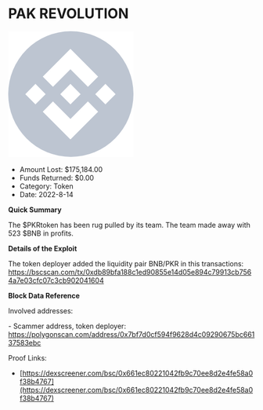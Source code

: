 # PAK REVOLUTION
![PAK REVOLUTION](/rektimages/PAK-REVOLUTION.png)
- Amount Lost: $175,184.00
- Funds Returned: $0.00
- Category: Token
- Date: 2022-8-14

**Quick Summary**

The $PKRtoken has been rug pulled by its team. The team made away with  523 $BNB in profits.

  


 **Details of the Exploit**

The token deployer added the liquidity pair BNB/PKR in this transactions: https://bscscan.com/tx/0xdb89bfa188c1ed90855e14d05e894c79913cb7564a7e03cfc07c3cb902041604

  


 **Block Data Reference**

Involved addresses:

\- Scammer address, token deployer: https://polygonscan.com/address/0x7bf7d0cf594f9628d4c09290675bc66137583ebc


Proof Links:
- [https://dexscreener.com/bsc/0x661ec80221042fb9c70ee8d2e4fe58a0f38b4767](https://dexscreener.com/bsc/0x661ec80221042fb9c70ee8d2e4fe58a0f38b4767)


